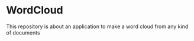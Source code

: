 # WordCloud
This repository is about an application to make a word cloud from any kind of documents
